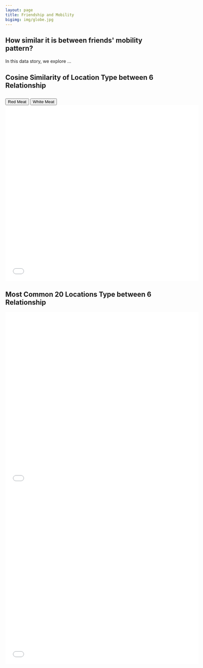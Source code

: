 ```yaml
---
layout: page
title: Friendship and Mobility
bigimg: img/globe.jpg
---
```

## How similar it is between friends' mobility pattern?
#### 

In this data story, we explore ...

## Cosine Similarity of Location Type between 6 Relationship

<div class="row">
  <div class="col-sm"></div>
  <div class="col-sm">
    <div class="btn-group" role="group" aria-label="Basic example" style="margin-top: 2em;">
      <button type="button" id="redmeat" class="btn btn-outline-dark active" onclick="redMeat()">Red Meat</button>
      <button type="button" id="whitemeat" class="btn btn-outline-dark" onclick="whiteMeat()">White Meat</button>
    </div>
  </div>
  <div class="col-sm"></div>
</div>

<iframe id='cosine-similarity' frameborder="no" border="0" marginwidth="0" marginheight="0" width="120%" height="550" src="plot/6_relationship_cosine_similarity_2.html"></iframe>

<script>
var selected = "redmeat"
document.getElementById(selected).onclick = function() {
{
    var iframe = document.getElementById("cosine-similarity");
    if (iframe.src == "http://www.w3schools.com/") {
        iframe.src = "http://agar.io/";    
    }
    else {
        iframe.src = "http://www.w3schools.com/"
    }
}
</script>

<!-- <iframe id='cosine-similarity' frameborder="no" border="0" marginwidth="0" marginheight="0" width="120%" height="550" src="plot/6_relationship_cosine_similarity_2.html"></iframe>
<iframe id="most-common" frameborder="no" border="0" marginwidth="0" marginheight="0" width="120%" height="550" src="plot/6_relationship_most_common_2.html"></iframe> -->

## Most Common 20 Locations Type between 6 Relationship

<iframe frameborder="no" border="0" marginwidth="0" marginheight="0" width="120%" height="550" src="plot/6_relationship_most_common_1.html"></iframe>
<iframe frameborder="no" border="0" marginwidth="0" marginheight="0" width="120%" height="550" src="plot/6_relationship_most_common_2.html"></iframe>
